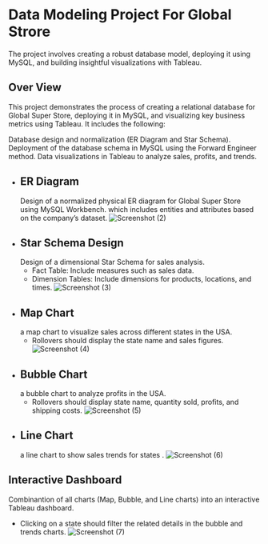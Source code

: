 # Data Modeling Project For Global Strore
 The project involves creating a robust database model, deploying it using MySQL, and building insightful visualizations with Tableau.

## Over View
This project demonstrates the process of creating a relational database for Global Super Store, deploying it in MySQL, and visualizing key business metrics using Tableau. It includes the following:

Database design and normalization (ER Diagram and Star Schema).
Deployment of the database schema in MySQL using the Forward Engineer method.
Data visualizations in Tableau to analyze sales, profits, and trends.
* ## ER Diagram
  Design of a normalized physical ER diagram for Global Super Store using MySQL Workbench.
  which includes entities and attributes
  based on the company’s dataset.
  ![Screenshot (2)](https://github.com/user-attachments/assets/46a228a9-27bf-41e9-bbb4-b3b9dfc53387)
* ## Star Schema Design
  Design of a dimensional Star Schema for sales analysis.
  * Fact Table: Include measures such as sales data.
  * Dimension Tables: Include dimensions for products, locations, and times.
   ![Screenshot (3)](https://github.com/user-attachments/assets/7cc273f8-0081-4c0c-bfd9-6c086af2469d)
* ##  Map Chart
  a map chart to visualize sales across different states in the USA.
  * Rollovers should display the state name and sales figures.
  ![Screenshot (4)](https://github.com/user-attachments/assets/06397d0f-261a-42a9-891e-e1c27dc328ae)
* ##  Bubble Chart
  a bubble chart to analyze profits in the USA.
  * Rollovers should display state name, quantity sold, profits, and shipping costs.
  ![Screenshot (5)](https://github.com/user-attachments/assets/31aecbaa-0c8c-4c7f-a896-27ac56c1dbad)
* ## Line Chart
  a line chart to show sales trends  for states .
  ![Screenshot (6)](https://github.com/user-attachments/assets/7cceff6c-92ba-47a1-9db9-9b5ffab06dbd)
 ## Interactive Dashboard
 Combinantion of all charts (Map, Bubble, and Line charts) into an interactive Tableau dashboard.
 * Clicking on a state should filter the related details in the bubble and trends charts.
 ![Screenshot (7)](https://github.com/user-attachments/assets/0cc097d1-e39c-4502-8bba-946bc4b0684b)



  
  
